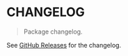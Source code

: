# CHANGELOG

> Package changelog.

See [GitHub Releases](https://github.com/stdlib-js/stats-incr-mmeanstdev/releases) for the changelog.